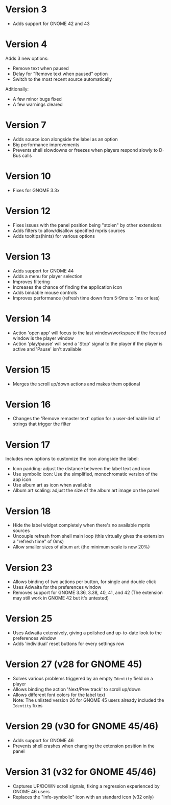 # Version 3
- Adds support for GNOME 42 and 43

# Version 4
Adds 3 new options:
- Remove text when paused
- Delay for "Remove text when paused" option
- Switch to the most recent source automatically

Aditionally:
- A few minor bugs fixed
- A few warnings cleared

# Version 7
- Adds source icon alongside the label as an option
- Big performance improvements
- Prevents shell slowdowns or freezes when players respond slowly to D-Bus calls

# Version 10
- Fixes for GNOME 3.3x

# Version 12
- Fixes issues with the panel position being "stolen" by other extensions
- Adds filters to allow/disallow specified mpris sources
- Adds tooltips(hints) for various options

# Version 13
- Adds support for GNOME 44
- Adds a menu for player selection
- Improves filtering
- Increases the chance of finding the application icon
- Adds bindable mouse controls
- Improves performance (refresh time down from 5-9ms to 1ms or less)

# Version 14
- Action 'open app' will focus to the last window/workspace if the focused
  window is the player window
- Action 'play/pause' will send a 'Stop' signal to the player if the player is
  active and 'Pause' isn't available

# Version 15
- Merges the scroll up/down actions and makes them optional

# Version 16
- Changes the 'Remove remaster text' option for a user-definable list of
  strings that trigger the filter

# Version 17
Includes new options to customize the icon alongside the label:
- Icon padding: adjust the distance between the label text and icon
- Use symbolic icon: Use the simplified, monochromatic version of the app icon
- Use album art as icon when available
- Album art scaling: adjust the size of the album art image on the panel

# Version 18
- Hide the label widget completely when there's no available mpris sources
- Uncouple refresh from shell main loop (this virtually gives the extension a
  "refresh time" of 0ms)
- Allow smaller sizes of album art (the minimum scale is now 20%)

# Version 23
- Allows binding of two actions per button, for single and double click
- Uses Adwaita for the preferences window
- Removes support for GNOME 3.36, 3.38, 40, 41, and 42
  (The extension may still work in GNOME 42 but it's untested)

# Version 25
- Uses Adwaita extensively, giving a polished and up-to-date look to the
  preferences window
- Adds 'individual' reset buttons for every settings row

# Version 27 (v28 for GNOME 45)
- Solves various problems triggered by an empty `Identity` field on a player
- Allows binding the action 'Next/Prev track' to scroll up/down
- Allows different font colors for the label text  
Note: The unlisted version 26 for GNOME 45 users already included the `Identity` fixes

# Version 29 (v30 for GNOME 45/46)
- Adds support for GNOME 46
- Prevents shell crashes when changing the extension position in the panel

# Version 31 (v32 for GNOME 45/46)
- Captures UP/DOWN scroll signals, fixing a regression experienced by GNOME 46
  users
- Replaces the "info-symbolic" icon with an standard icon (v32 only)

